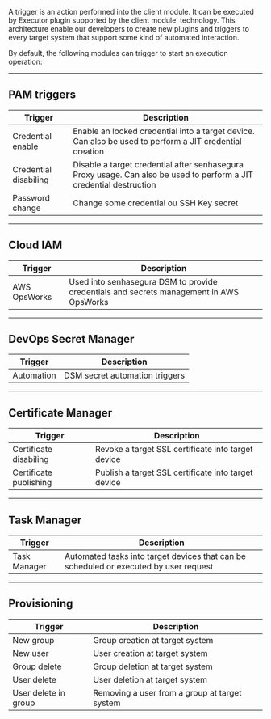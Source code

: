 A trigger is an action performed into the client module. It can be executed by Executor plugin supported by the client module' technology. This architecture enable our developers to create new plugins and triggers to every target system that support some kind of automated interaction.

By default, the following modules can trigger to start an execution operation:

  




---

## PAM triggers



| Trigger | Description |
| --- | --- |
| Credential enable | Enable an locked credential into a target device. Can also be used to perform a JIT credential creation |
| Credential disabiling | Disable a target credential after senhasegura Proxy usage. Can also be used to perform a JIT credential destruction |
| Password change | Change some credential ou SSH Key secret |



---

## Cloud IAM



| Trigger | Description |
| --- | --- |
| AWS OpsWorks | Used into senhasegura DSM to provide credentials and secrets management in AWS OpsWorks |



---

## DevOps Secret Manager



| Trigger | Description |
| --- | --- |
| Automation | DSM secret automation triggers |



---

## Certificate Manager



| Trigger | Description |
| --- | --- |
| Certificate disabiling | Revoke a target SSL certificate into target device |
| Certificate publishing | Publish a target SSL certificate into target device |



---

## Task Manager



| Trigger | Description |
| --- | --- |
| Task Manager | Automated tasks into target devices that can be scheduled or executed by user request |



---

## Provisioning



| Trigger | Description |
| --- | --- |
| New group | Group creation at target system |
| New user | User creation at target system |
| Group delete | Group deletion at target system |
| User delete | User deletion at target system |
| User delete in group | Removing a user from a group at target system |

  


